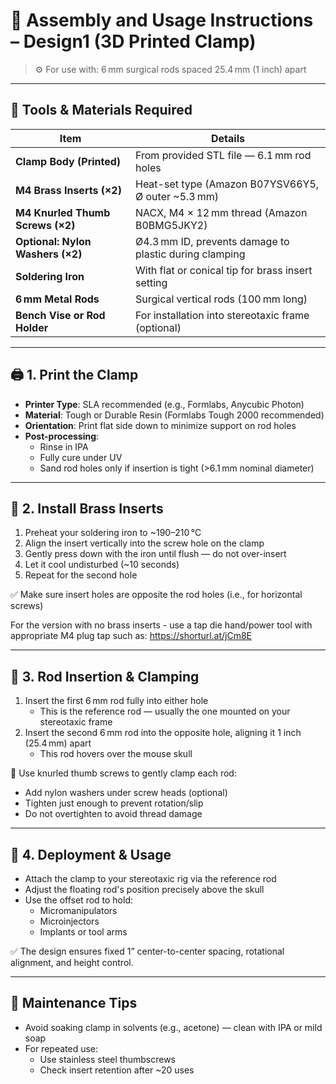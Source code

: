 
# 🧰 Assembly and Usage Instructions – Design1 (3D Printed Clamp)

> ⚙️ For use with: 6 mm surgical rods spaced 25.4 mm (1 inch) apart

---

## 🔧 Tools & Materials Required

| Item                              | Details                                               |
|-----------------------------------|--------------------------------------------------------|
| **Clamp Body (Printed)**          | From provided STL file — 6.1 mm rod holes              |
| **M4 Brass Inserts (×2)**         | Heat-set type (Amazon B07YSV66Y5, Ø outer ~5.3 mm)     |
| **M4 Knurled Thumb Screws (×2)**  | NACX, M4 × 12 mm thread (Amazon B0BMG5JKY2)            |
| **Optional: Nylon Washers (×2)**  | Ø4.3 mm ID, prevents damage to plastic during clamping |
| **Soldering Iron**                | With flat or conical tip for brass insert setting      |
| **6 mm Metal Rods**               | Surgical vertical rods (100 mm long)                   |
| **Bench Vise or Rod Holder**      | For installation into stereotaxic frame (optional)     |

---

## 🖨️ 1. Print the Clamp

- **Printer Type**: SLA recommended (e.g., Formlabs, Anycubic Photon)
- **Material**: Tough or Durable Resin (Formlabs Tough 2000 recommended)
- **Orientation**: Print flat side down to minimize support on rod holes
- **Post-processing**:
  - Rinse in IPA
  - Fully cure under UV
  - Sand rod holes only if insertion is tight (>6.1 mm nominal diameter)

---

## 🔩 2. Install Brass Inserts

1. Preheat your soldering iron to ~190–210 °C
2. Align the insert vertically into the screw hole on the clamp
3. Gently press down with the iron until flush — do not over-insert
4. Let it cool undisturbed (~10 seconds)
5. Repeat for the second hole

✅ Make sure insert holes are opposite the rod holes (i.e., for horizontal screws)

For the version with no brass inserts - use a tap die hand/power tool with appropriate M4 plug tap such as: https://shorturl.at/jCm8E

---

## 🧷 3. Rod Insertion & Clamping

1. Insert the first 6 mm rod fully into either hole
   - This is the reference rod — usually the one mounted on your stereotaxic frame
2. Insert the second 6 mm rod into the opposite hole, aligning it 1 inch (25.4 mm) apart
   - This rod hovers over the mouse skull

🔧 Use knurled thumb screws to gently clamp each rod:
- Add nylon washers under screw heads (optional)
- Tighten just enough to prevent rotation/slip
- Do not overtighten to avoid thread damage

---

## 🧠 4. Deployment & Usage

- Attach the clamp to your stereotaxic rig via the reference rod
- Adjust the floating rod's position precisely above the skull
- Use the offset rod to hold:
  - Micromanipulators
  - Microinjectors
  - Implants or tool arms

✅ The design ensures fixed 1” center-to-center spacing, rotational alignment, and height control.

---

## 🧽 Maintenance Tips

- Avoid soaking clamp in solvents (e.g., acetone) — clean with IPA or mild soap
- For repeated use:
  - Use stainless steel thumbscrews
  - Check insert retention after ~20 uses
